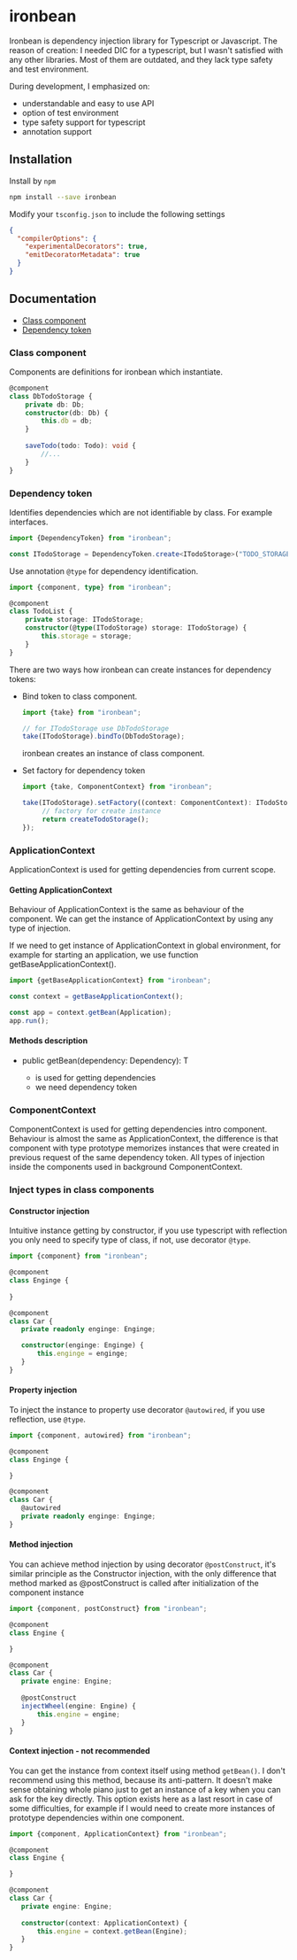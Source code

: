 # ironbean

Ironbean is dependency injection library for Typescript or Javascript. 
The reason of creation: I needed DIC for a typescript, but I wasn't satisfied with any other libraries. 
Most of them are outdated, and they lack type safety and test environment.

During development, I emphasized on:
- understandable and easy to use API
- option of test environment
- type safety support for typescript
- annotation support

## Installation

Install by `npm`

```sh
npm install --save ironbean
```
Modify your `tsconfig.json` to include the following settings

```json
{
  "compilerOptions": {
    "experimentalDecorators": true,
    "emitDecoratorMetadata": true
  }
}
```
## Documentation

- [Class component](#class-component)
- [Dependency token](#dependency-token)

### Class component

Components are definitions for ironbean which instantiate.

```typescript
@component
class DbTodoStorage {
    private db: Db;
    constructor(db: Db) {
        this.db = db;
    }
    
    saveTodo(todo: Todo): void {
        //...
    }
}
```

### Dependency token
Identifies dependencies which are not identifiable by class. For example interfaces.

```typescript
import {DependencyToken} from "ironbean";

const ITodoStorage = DependencyToken.create<ITodoStorage>("TODO_STORAGE");
```

Use annotation ```@type``` for dependency identification.

```typescript
import {component, type} from "ironbean";

@component
class TodoList {
    private storage: ITodoStorage;
    constructor(@type(ITodoStorage) storage: ITodoStorage) {
        this.storage = storage;
    }
}
```

There are two ways how ironbean can create instances for dependency tokens:
 - Bind token to class component.
    ```typescript
   import {take} from "ironbean";
    
    // for ITodoStorage use DbTodoStorage
    take(ITodoStorage).bindTo(DbTodoStorage);
    ```
    ironbean creates an instance of class component.
   
 - Set factory for dependency token
   ```typescript
   import {take, ComponentContext} from "ironbean";
   
   take(ITodoStorage).setFactory((context: ComponentContext): ITodoStorage => {
        // factory for create instance
        return createTodoStorage();
   });
   ```


### ApplicationContext
ApplicationContext is used for getting dependencies from current scope.

#### Getting ApplicationContext

Behaviour of ApplicationContext is the same as behaviour of the component.
We can get the instance of ApplicationContext by using any type of injection.

If we need to get instance of ApplicationContext in global environment,
for example for starting an application, we use function getBaseApplicationContext().

 ```typescript
import {getBaseApplicationContext} from "ironbean";

const context = getBaseApplicationContext();

const app = context.getBean(Application);
app.run();
  ```

#### Methods description
- public getBean<T>(dependency: Dependency<T>): T
  - is used for getting dependencies
  - we need dependency token

### ComponentContext
ComponentContext is used for getting dependencies intro component.
Behaviour is almost the same as ApplicationContext, the difference is that component with type prototype
memorizes instances that were created in previous request of the same dependency token.
All types of injection inside the components used in background ComponentContext.

### Inject types in class components
#### Constructor injection
Intuitive instance getting by constructor, if you use typescript with reflection you only need to specify type of class, 
if not, use decorator ```@type```.
 ```typescript
import {component} from "ironbean";

@component
class Enginge {
    
}

@component
class Car {
    private readonly enginge: Enginge;

    constructor(enginge: Enginge) {
        this.enginge = enginge;
    }
}
```

#### Property injection
To inject the instance to property use decorator ```@autowired```, if you use reflection, use ```@type```.

 ```typescript
import {component, autowired} from "ironbean";

@component
class Enginge {

}

@component
class Car {
    @autowired
    private readonly enginge: Enginge;
}
```

#### Method injection
You can achieve method injection by using decorator ```@postConstruct```, it's similar principle as the Constructor injection,
with the only difference that method marked as @postConstruct is called after initialization of the component instance
 ```typescript
import {component, postConstruct} from "ironbean";

@component
class Engine {

}

@component
class Car {
    private engine: Engine;
    
    @postConstruct
    injectWheel(engine: Engine) {
        this.engine = engine;
    }
}
```

#### Context injection - not recommended
You can get the instance from context itself using method ```getBean()```.
I don't recommend using this method, because its anti-pattern. It doesn't make sense obtaining whole piano just to get 
an instance of a key when you can ask for the key directly. This option exists here as a last resort in case of some 
difficulties, for example if I would need to create more instances of prototype dependencies within one component. 

 ```typescript
import {component, ApplicationContext} from "ironbean";

@component
class Engine {

}

@component
class Car {
    private engine: Engine;
    
    constructor(context: ApplicationContext) {
        this.engine = context.getBean(Engine);
    }
}
```